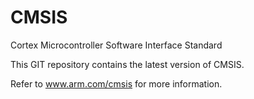 # CMSIS
Cortex Microcontroller Software Interface Standard

This GIT repository contains the latest version of CMSIS.

Refer to www.arm.com/cmsis for more information.

